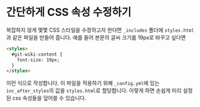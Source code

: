 # 간단하게 CSS 속성 수정하기

복잡하지 않게 몇몇 CSS 스타일을 수정하고자 한다면 `_includes` 폴더에 `styles.html`과 같은 파일을 만들어 줍니다. 예를 들어 본문의 글씨 크기를 19px로 바꾸고 싶다면

```html
<styles>
  #git-wiki-content {
    font-size: 19px;
  }
</styles>
```
이런 식으로 작성합니다. 이 파일을 적용하기 위해 `_config.yml`에 있는 `inc_after_styles`의 값을 `styles.html`로 할당합니다. 이렇게 하면 손쉽게 미리 설정된 css 속성들을 덮어쓸 수 있습니다.